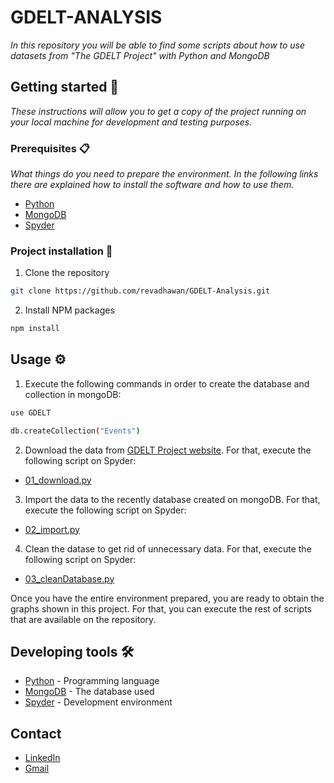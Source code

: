 # GDELT-ANALYSIS

_In this repository you will be able to find some scripts about how to use datasets from "The GDELT Project" with Python and MongoDB_

<!-- GETTING STARTED -->
## Getting started 🚀

_These instructions will allow you to get a copy of the project running on your local machine for development and testing purposes._

### Prerequisites 📋

_What things do you need to prepare the environment. In the following links there are explained how to install the software and how to use them._

* [Python](https://www.ics.uci.edu/~pattis/common/handouts/pythoneclipsejava/python.html)
* [MongoDB](https://docs.mongodb.com/manual/installation/)
* [Spyder](https://docs.spyder-ide.org/current/installation.html)


### Project installation 🔧

1. Clone the repository
```sh
git clone https://github.com/revadhawan/GDELT-Analysis.git
```
2. Install NPM packages
```sh
npm install
```

<!-- USAGE EXAMPLES -->
## Usage ⚙️

1.	Execute the following commands in order to create the database and collection in mongoDB:
```sh
use GDELT
```
```sh
db.createCollection("Events")
```

2. Download the data from [GDELT Project website](http://data.gdeltproject.org/events/index.html). For that, execute the following script on Spyder:

* [01_download.py](https://github.com/revadhawan/GDELT-Analysis/blob/master/01_download.py)

3. Import the data to the recently database created on mongoDB. For that, execute the following script on Spyder:

* [02_import.py](https://github.com/revadhawan/GDELT-Analysis/blob/master/02_import.py)


4. Clean the datase to get rid of unnecessary data. For that, execute the following script on Spyder:

* [03_cleanDatabase.py](https://github.com/revadhawan/GDELT-Analysis/blob/master/03_cleanDatabase.py)

Once you have the entire environment prepared, you are ready to obtain the graphs shown in this project. For that, you can execute the rest of scripts that are available on the repository.

## Developing tools 🛠️

* [Python](https://www.python.org/) - Programming language
* [MongoDB](https://www.mongodb.com/) - The database used
* [Spyder](https://www.spyder-ide.org/) - Development environment

<!-- CONTACT -->
## Contact
* [LinkedIn](https://www.linkedin.com/in/revadhawan/)
* [Gmail](revadhawan21@gmail.com)
